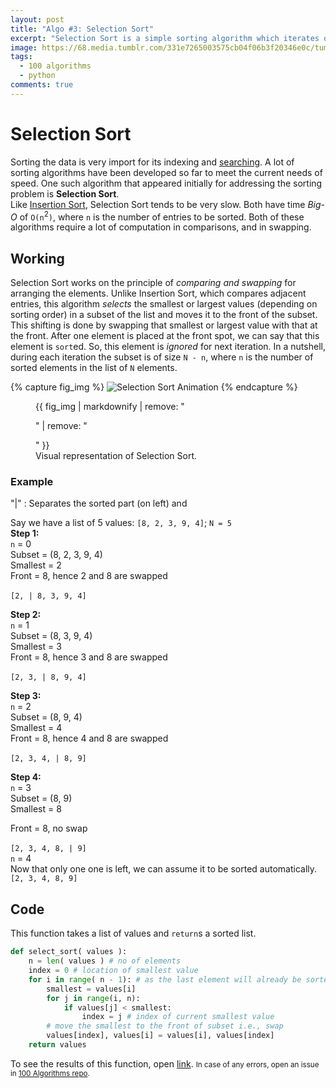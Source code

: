```yaml
---
layout: post
title: "Algo #3: Selection Sort"
excerpt: "Selection Sort is a simple sorting algorithm which iterates over a subset of list."
image: https://68.media.tumblr.com/331e7265003575cb04f06b3f20346e0c/tumblr_oj7gjfhBsr1w0dccho1_500.gif
tags: 
  - 100 algorithms
  - python
comments: true
---
```


# Selection Sort
Sorting the data is very import for its indexing and [searching](/binary-search-insertion-sort/ "As discussed in previous post"). A lot of sorting algorithms have been developed so far to meet the current needs of speed. One such algorithm that appeared initially for addressing the sorting problem is **Selection Sort**. <br />
Like [Insertion Sort](/binary-search-insertion-sort/#sorting), Selection Sort tends to be very slow. Both have time _Big-O_ of `O(n`<sup>2</sup>`)`, where `n` is the number of entries to be sorted. Both of these algorithms require a lot of computation in comparisons, and in swapping. <br />

## Working
Selection Sort works on the principle of _comparing and swapping_ for arranging the elements. Unlike Insertion Sort, which compares adjacent entries, this algorithm _selects_ the smallest or largest values (depending on sorting order) in a subset of the list and moves it to the front of the subset. This shifting is done by swapping that smallest or largest value with that at the front. After one element is placed at the front spot, we can say that this element is `sort`ed. So, this element is _ignored_ for next iteration. In a nutshell, during each iteration the subset is of size `N - n`, where `n` is the number of sorted elements in the list of `N` elements. <br />

{% capture fig_img %}
![Selection Sort Animation](https://68.media.tumblr.com/331e7265003575cb04f06b3f20346e0c/tumblr_oj7gjfhBsr1w0dccho1_500.gif)
{% endcapture %}
<figure>
  {{ fig_img | markdownify | remove: "<p>" | remove: "</p>" }}
  <figcaption>Visual representation of Selection Sort.</figcaption>
</figure>

### Example
"|"
: Separates the sorted part (on left) and 

Say we have a list of 5 values: `[8, 2, 3, 9, 4]`; `N = 5` <br />
**Step 1:** <br />
`n` = 0 <br />
Subset = (8, 2, 3, 9, 4) <br />
Smallest = 2 <br />
Front = 8, hence 2 and 8 are swapped <br />
<br />
`[2, | 8, 3, 9, 4]`
<br />

**Step 2:** <br />
`n` = 1 <br />
Subset = (8, 3, 9, 4) <br />
Smallest = 3 <br />
Front = 8, hence 3 and 8 are swapped <br />
<br />
`[2, 3, | 8, 9, 4]`
<br />

**Step 3:** <br />
`n` = 2 <br />
Subset = (8, 9, 4) <br />
Smallest = 4 <br />
Front = 8, hence 4 and 8 are swapped <br />
<br />
`[2, 3, 4, | 8, 9]`
<br />

**Step 4:** <br />
`n` = 3 <br />
Subset = (8, 9) <br />
Smallest = 8 <br />

Front = 8, no swap <br />
<br />
`[2, 3, 4, 8, | 9]`
<br />
`n` = 4 <br />
Now that only one one is left, we can assume it to be sorted automatically.
<br />
`[2, 3, 4, 8, 9]`
<br />

## Code
This function takes a list of values and `return`s a sorted list.
```python
def select_sort( values ):
    n = len( values ) # no of elements
    index = 0 # location of smallest value
    for i in range( n - 1): # as the last element will already be sorted
        smallest = values[i]
        for j in range(i, n):
            if values[j] < smallest:
                index = j # index of current smallest value
        # move the smallest to the front of subset i.e., swap
        values[index], values[i] = values[i], values[index]
    return values
```
To see the results of this function, open [link](https://github.com/rhasnainanwar/100_days_of_algorithms/blob/master/Algo_03_-_Selection_Sort.ipynb).
<small>In case of any errors, open an issue in [100 Algorithms repo](https://github.com/rhasnainanwar/100_days_of_algorithms/issues/new).</small>